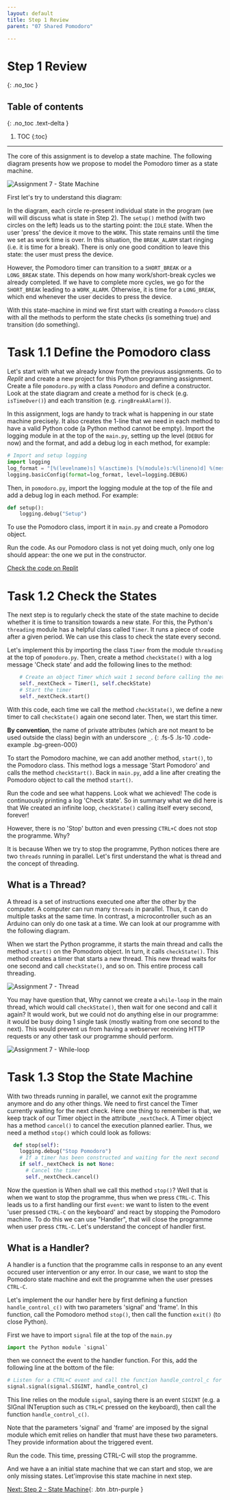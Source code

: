 ```yaml
---
layout: default
title: Step 1 Review
parent: "07 Shared Pomodoro"

---
```


# Step 1 Review
{: .no_toc }

## Table of contents
{: .no_toc .text-delta }

1. TOC
{:toc}

---

The core of this assignment is to develop a state machine. The following diagram presents how we propose to model the Pomodoro timer as a state machine.

![Assignment 7 - State Machine]({{site.baseurl}}/assets/images/assignment7-step1-state-machine.svg)

First let's try to understand this diagram:

In the diagram, each circle re-present individual state in the program (we will will discuss what is state in Step 2). The `setup()` method (with two circles on the left) leads us to the starting point: the `IDLE` state. When the user 'press' the device it move to the `WORK`. This state remains until the time we set as work time is over. In this situation, the `BREAK_ALARM` start ringing (i.e. it is time for a break). There is only one good condition to leave this state: the user must press the device.

However, the Pomodoro timer can transition to a `SHORT_BREAK` or a `LONG_BREAK` state. This depends on how many work/short-break cycles we already completed. If we have to complete more cycles, we go for the `SHORT_BREAK` leading to a `WORK_ALARM`. Otherwise, it is time for a `LONG_BREAK`, which end whenever the user decides to press the device.

With this state-machine in mind we first start with creating a `Pomodoro` class with all the methods to perform the state checks (is something true) and transition (do something).

# Task 1.1 Define the Pomodoro class

Let's start with what we already know from the previous assignments. Go to _Replit_ and create a new project for this Python programming assignment. Create a file `pomodoro.py` with a class `Pomodoro` and define a constructor. Look at the state diagram and create a method for is check (e.g. `isTimeOver()`) and each transition (e.g. `ringBreakAlarm()`).

In this assignment, logs are handy to track what is happening in our state machine precisely. It also creates the 1-line that we need in each method to have a valid Python code (a Python method cannot be empty). Import the logging module in at the top of the `main.py`, setting up the level (`DEBUG` for now) and the format, and add a debug log in each method, for example:

```python
# Import and setup logging
import logging
log_format = "[%(levelname)s] %(asctime)s [%(module)s:%(lineno)d] %(message)s"
logging.basicConfig(format=log_format, level=logging.DEBUG)
```

Then, in `pomodoro.py`, import the logging module at the top of the file and add a debug log in each method. For example:

```python
def setup():
    logging.debug("Setup")
```

To use the Pomodoro class, import it in `main.py` and create a Pomodoro object.

Run the code. As our Pomodoro class is not yet doing much, only one log should appear: the one we put in the constructor.

[Check the code on Replit](https://replit.com/@IO1075/07-shared-pomodoro-step1-1)

# Task 1.2 Check the States

The next step is to regularly check the state of the state machine to decide whether it is time to transition towards a new state. For this, the Python's `threading` module has a helpful class called `Timer`. It runs a piece of code after a given period. We can use this class to check the state every second.

Let's implement this by importing the class `Timer` from the module `threading` at the top of `pomodoro.py`. Then, create a method `checkState()` with a log message 'Check state' and add the following lines to the method:

```python
    # Create an object Timer which wait 1 second before calling the method checkState and keep track of it in the attribute _nextCheck
    self._nextCheck = Timer(1, self.checkState)
    # Start the timer
    self._nextCheck.start()
```

With this code, each time we call the method `checkState()`, we define a new timer to call `checkState()` again one second later. Then, we start this timer.

**By convention**, the name of private attributes (which are not meant to be used outside the class) begin with an underscore `_`.
{: .fs-5 .ls-10 .code-example .bg-green-000}

To start the Pomodoro machine, we can add another method, `start()`, to the Pomodoro class. This method logs a message 'Start Pomodoro' and calls the method `checkStart()`. Back in `main.py`, add a line after creating the Pomodoro object to call the method `start()`.

Run the code and see what happens. Look what we achieved! The code is continuously printing a log 'Check state'. So in summary what we did here is that We created an infinite loop, `checkState()` calling itself every second, forever!

However, there is no 'Stop' button and even pressing `CTRL+C` does not stop the programme. Why?

It is because When we try to stop the programme, Python notices there are two `threads` running in parallel. Let's first understand the what is thread and the concept of threading.


## What is a Thread?

A thread is a set of instructions executed one after the other by the computer. A computer can run many `threads` in parallel. Thus, it can do multiple tasks at the same time. In contrast, a microcontroller such as an Arduino can only do one task at a time. We can look at our programme with the following diagram.

When we start the Python programme, it starts the main thread and calls the method `start()` on the Pomodoro object. In turn, it calls `checkState()`. This method creates a timer that starts a new thread. This new thread waits for one second and call `checkState()`, and so on. This entire process call threading.

![Assignment 7 - Thread]({{site.baseurl}}/assets/images/assignment7-step1-threads.svg)

You may have question that, Why cannot we create a `while-loop` in the main thread, which would call `checkState()`, then wait for one second and call it again? It would work, but we could not do anything else in our programme: it would be busy doing 1 single task (mostly waiting from one second to the next). This would prevent us from having a webserver receiving HTTP requests or any other task our programme should perform.

![Assignment 7 - While-loop]({{site.baseurl}}/assets/images/assignment7-step1-while.svg)

# Task 1.3 Stop the State Machine

With two threads running in parallel, we cannot exit the programme anymore and do any other things. We need to first cancel the Timer currently waiting for the next check. Here one thing to remember is that, we keep track of our Timer object in the attribute `_nextCheck`. A Timer object has a method `cancel()` to cancel the execution planned earlier. Thus, we need a method `stop()` which could look as follows:

```python
  def stop(self):
    logging.debug("Stop Pomodoro")
    # If a timer has been constructed and waiting for the next second
    if self._nextCheck is not None:
      # Cancel the timer
      self._nextCheck.cancel()
```

Now the question is When shall we call this method `stop()`? Well that is when we want to stop the programme, thus when we press `CTRL-C`. This leads us to a first handling our first `event`: we want to listen to the event 'user pressed `CTRL-C` on the keyboard' and react by stopping the Pomodoro machine. To do this we can use "Handler", that will close the programme when user press `CTRL-C`. Let's understand the concept of handler first.

## What is a Handler?

A handler is a function that the programme calls in response to an any event occured user intervention or any error. In our case, we want to stop the Pomodoro state machine and exit the programme when the user presses `CTRL-C`.

Let's implement the our handler here by first defining a function `handle_control_c()` with two parameters 'signal' and 'frame'. In this function, call the Pomodoro method `stop()`, then call the function `exit()` (to close Python).

First we have to import `signal` file at the top of the `main.py`

```python
import the Python module `signal`
```

then we connect the event to the handler function. For this, add the following line at the bottom of the file:

```python
# Listen for a CTRL+C event and call the function handle_control_c for each occurence
signal.signal(signal.SIGINT, handle_control_c)
```

This line relies on the module `signal`, saying there is an event `SIGINT` (e.g. a SIGnal INTeruption such as `CTRL+C` pressed on the keyboard), then call the function `handle_control_c()`.

Note that the parameters 'signal' and 'frame' are imposed by the signal module which emit relies on handler that must have these two parameters. They provide information about the triggered event.

Run the code. This time, pressing CTRL-C will stop the programme.

And we have a an initial state machine that we can start and stop, we are only missing states. Let'improvise this state machine in next step.

[Next: Step 2 - State Machine]({{site.baseurl}}/assignments/07-shared-pomodoro/step2){: .btn .btn-purple }